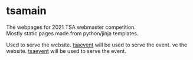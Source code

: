 # tsamain
The webpages for 2021 TSA webmaster competition.  
Mostly static pages made from python/jinja templates.

Used to serve the website.  [tsaevent](https://github.com/superTyDev/tsaevent) will be used to serve the event. ve the website.  [tsaevent](https://github.com/superTyDev/tsaevent) will be used to serve the event.
